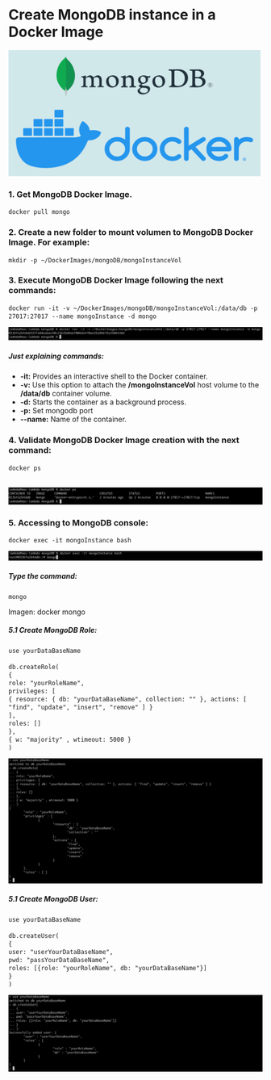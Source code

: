 # Create MongoDB instance in a Docker Image

<img src="https://github.com/georgeous497git/dockerMongoDB/blob/main/dockerMongoDB.png" width="500" height="250">

### 1. Get MongoDB Docker Image.
```
docker pull mongo
```

### 2. Create a new folder to mount volumen to MongoDB Docker Image. For example:
```
mkdir -p ~/DockerImages/mongoDB/mongoInstanceVol
```

### 3. Execute MongoDB Docker Image following the next commands:
```
docker run -it -v ~/DockerImages/mongoDB/mongoInstanceVol:/data/db -p 27017:27017 --name mongoInstance -d mongo
```

<img src="https://github.com/georgeous497git/dockerMongoDB/blob/main/commandDockerRun.png">


##### Just explaining commands:

- **-it:** Provides an interactive shell to the Docker container.
- **-v:** Use this option to attach the **/mongoInstanceVol** host volume to the **/data/db** container volume.
- **-d:** Starts the container as a background process.
- **-p:** Set mongodb port
- **--name:** Name of the container.

### 4. Validate MongoDB Docker Image creation with the next command:
```
docker ps
```
<br/>
<img src="https://github.com/georgeous497git/dockerMongoDB/blob/main/commandDockerPs.png">

### 5. Accessing to MongoDB console:
```
docker exec -it mongoInstance bash
```
<img src="https://github.com/georgeous497git/dockerMongoDB/blob/main/commandDockerExec.png">

##### Type the command:

```
mongo
```
Imagen: docker mongo

##### 5.1 Create MongoDB Role: 

```
use yourDataBaseName

db.createRole(
{
role: "yourRoleName",
privileges: [
{ resource: { db: "yourDataBaseName", collection: "" }, actions: [ "find", "update", "insert", "remove" ] }
],
roles: []
},
{ w: "majority" , wtimeout: 5000 }
)
```

<img src="https://github.com/georgeous497git/dockerMongoDB/blob/main/mongoCreateRole.png">

##### 5.1 Create MongoDB User:
```
use yourDataBaseName

db.createUser(
{
user: "userYourDataBaseName",
pwd: "passYourDataBaseName",
roles: [{role: "yourRoleName", db: "yourDataBaseName"}]
}
)
```
<img src="https://github.com/georgeous497git/dockerMongoDB/blob/main/mongoCreateUser.png">

